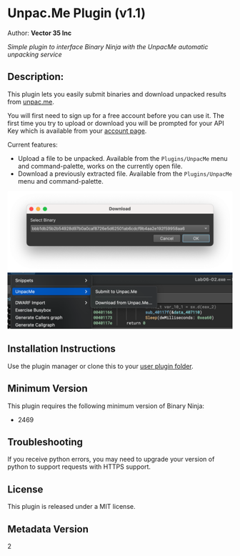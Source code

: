 # Unpac.Me Plugin (v1.1)
Author: **Vector 35 Inc**

_Simple plugin to interface Binary Ninja with the UnpacMe automatic unpacking service_

## Description:

This plugin lets you easily submit binaries and download unpacked results from [unpac.me](https://unpac.me/).

You will first need to sign up for a free account before you can use it. The first time you try to upload or download you will be prompted for your API Key which is available from your [account page](https://www.unpac.me/account).

Current features:

- Upload a file to be unpacked. Available from the `Plugins/UnpacMe` menu and command-palette, works on the currently open file.
- Download a previously extracted file. Available from the `Plugins/UnpacMe` menu and command-palette.

![](https://github.com/Vector35/unpacme/blob/master/media/download.png?raw=true)
![](https://github.com/Vector35/unpacme/blob/master/media/menu.png?raw=true)

## Installation Instructions

Use the plugin manager or clone this to your [user plugin folder](https://docs.binary.ninja/getting-started.html#user-folder).

## Minimum Version

This plugin requires the following minimum version of Binary Ninja:

* 2469

## Troubleshooting

If you receive python errors, you may need to upgrade your version of python to support requests with HTTPS support.

## License

This plugin is released under a MIT license.

## Metadata Version

2
